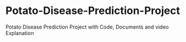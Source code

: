 # Potato-Disease-Prediction-Project
Potato Disease Prediction Project with Code, Documents and video Explanation
